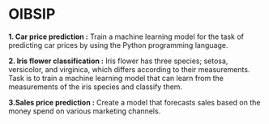 # OIBSIP
**1. Car price prediction :**  Train a machine learning model for the task of predicting car prices by using the Python programming language.

**2. Iris flower classification :**  Iris flower has three species; setosa, versicolor, and virginica, which differs according to their measurements. Task is to train a machine learning model that can learn from the measurements of the iris species and classify them.

**3.Sales price prediction :**  Create a model that forecasts sales based on the money spend on various marketing channels.
